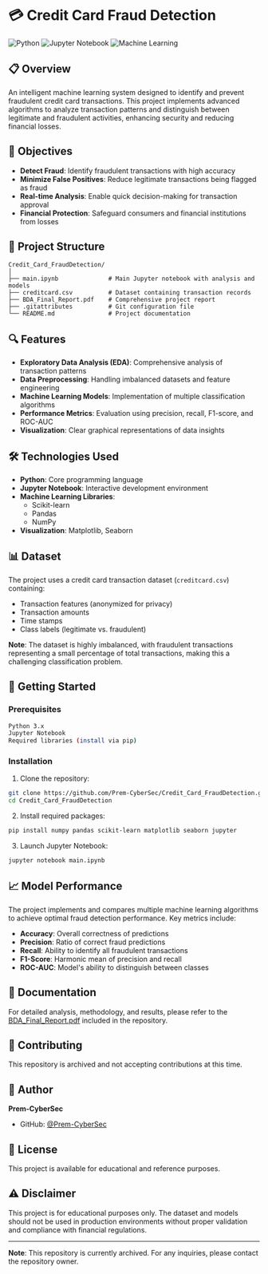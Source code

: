# 💳 Credit Card Fraud Detection

![Python](https://img.shields.io/badge/Python-3.x-blue.svg)
![Jupyter Notebook](https://img.shields.io/badge/Jupyter-Notebook-orange.svg)
![Machine Learning](https://img.shields.io/badge/ML-Fraud%20Detection-green.svg)

## 📋 Overview

An intelligent machine learning system designed to identify and prevent fraudulent credit card transactions. This project implements advanced algorithms to analyze transaction patterns and distinguish between legitimate and fraudulent activities, enhancing security and reducing financial losses.

## 🎯 Objectives

- **Detect Fraud**: Identify fraudulent transactions with high accuracy
- **Minimize False Positives**: Reduce legitimate transactions being flagged as fraud
- **Real-time Analysis**: Enable quick decision-making for transaction approval
- **Financial Protection**: Safeguard consumers and financial institutions from losses

## 📁 Project Structure

```
Credit_Card_FraudDetection/
│
├── main.ipynb              # Main Jupyter notebook with analysis and models
├── creditcard.csv          # Dataset containing transaction records
├── BDA_Final_Report.pdf    # Comprehensive project report
├── .gitattributes          # Git configuration file
└── README.md               # Project documentation
```

## 🔍 Features

- **Exploratory Data Analysis (EDA)**: Comprehensive analysis of transaction patterns
- **Data Preprocessing**: Handling imbalanced datasets and feature engineering
- **Machine Learning Models**: Implementation of multiple classification algorithms
- **Performance Metrics**: Evaluation using precision, recall, F1-score, and ROC-AUC
- **Visualization**: Clear graphical representations of data insights

## 🛠️ Technologies Used

- **Python**: Core programming language
- **Jupyter Notebook**: Interactive development environment
- **Machine Learning Libraries**: 
  - Scikit-learn
  - Pandas
  - NumPy
- **Visualization**: Matplotlib, Seaborn

## 📊 Dataset

The project uses a credit card transaction dataset (`creditcard.csv`) containing:
- Transaction features (anonymized for privacy)
- Transaction amounts
- Time stamps
- Class labels (legitimate vs. fraudulent)

**Note**: The dataset is highly imbalanced, with fraudulent transactions representing a small percentage of total transactions, making this a challenging classification problem.

## 🚀 Getting Started

### Prerequisites

```bash
Python 3.x
Jupyter Notebook
Required libraries (install via pip)
```

### Installation

1. Clone the repository:
```bash
git clone https://github.com/Prem-CyberSec/Credit_Card_FraudDetection.git
cd Credit_Card_FraudDetection
```

2. Install required packages:
```bash
pip install numpy pandas scikit-learn matplotlib seaborn jupyter
```

3. Launch Jupyter Notebook:
```bash
jupyter notebook main.ipynb
```

## 📈 Model Performance

The project implements and compares multiple machine learning algorithms to achieve optimal fraud detection performance. Key metrics include:
- **Accuracy**: Overall correctness of predictions
- **Precision**: Ratio of correct fraud predictions
- **Recall**: Ability to identify all fraudulent transactions
- **F1-Score**: Harmonic mean of precision and recall
- **ROC-AUC**: Model's ability to distinguish between classes

## 📄 Documentation

For detailed analysis, methodology, and results, please refer to the [BDA_Final_Report.pdf](BDA_Final_Report.pdf) included in the repository.

## 🤝 Contributing

This repository is archived and not accepting contributions at this time.

## 👤 Author

**Prem-CyberSec**
- GitHub: [@Prem-CyberSec](https://github.com/Prem-CyberSec)

## 📝 License

This project is available for educational and reference purposes.

## ⚠️ Disclaimer

This project is for educational purposes only. The dataset and models should not be used in production environments without proper validation and compliance with financial regulations.

---

**Note**: This repository is currently archived. For any inquiries, please contact the repository owner.
```